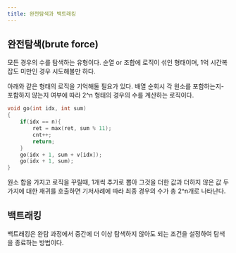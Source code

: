 ```yaml
---
title: 완전탐색과 백트래킹
---
```


## 완전탐색(brute force)

모든 경우의 수를 탐색하는 유형이다. 순열 or 조합에 로직이 섞인 형태이며, 1억 시간복잡도 미만인 경우 시도해볼만 하다.

아래와 같은 형태의 로직을 기억해둘 필요가 있다. 배열 순회시 각 원소를 포함하는지-포함하지 않는지 여부에 따라 2^n 형태의 경우의 수를 계산하는 로직이다.

```cpp
void go(int idx, int sum)
{
    if(idx == n){
        ret = max(ret, sum % 11);
        cnt++;
        return;
    }
    go(idx + 1, sum + v[idx]);
    go(idx + 1, sum);
}
```

원소 합을 가지고 로직을 꾸릴때, 1개씩 추가로 뽑아 그것을 더한 값과 더하지 않은 값 두 가지에 대한 재귀를 호출하면 기저사례에 따라 최종 경우의 수가 총 2^n개로 나타난다.

## 백트래킹

백트래킹은 완탐 과정에서 중간에 더 이상 탐색하지 않아도 되는 조건을 설정하여 탐색을 종료하는 방법이다.
